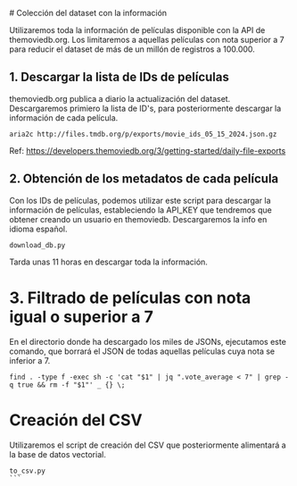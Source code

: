 # Colección del dataset con la información

Utilizaremos toda la información de películas disponible con la API de themoviedb.org. Los limitaremos a aquellas películas con nota superior a 7 para reducir el dataset de más de un millón de registros a 100.000.

## 1. Descargar la lista de IDs de películas

themoviedb.org publica a diario la actualización del dataset. Descargaremos primiero la lista de ID's, para posteriormente descargar la información de cada película.

```
aria2c http://files.tmdb.org/p/exports/movie_ids_05_15_2024.json.gz
```

Ref: https://developers.themoviedb.org/3/getting-started/daily-file-exports

## 2. Obtención de los metadatos de cada película

Con los IDs de películas, podemos utilizar este script para descargar la información de películas, estableciendo la API_KEY que tendremos que obtener creando un usuario en themoviedb. Descargaremos la info en idioma español.

```
download_db.py
```

Tarda unas 11 horas en descargar toda la información.

# 3. Filtrado de películas con nota igual o superior a 7

En el directorio donde ha descargado los miles de JSONs, ejecutamos este comando, que borrará el JSON de todas aquellas películas cuya nota se inferior a 7.

```
find . -type f -exec sh -c 'cat "$1" | jq ".vote_average < 7" | grep -q true && rm -f "$1"' _ {} \;
```

# Creación del CSV

Utilizaremos el script de creación del CSV que posteriormente alimentará a la base de datos vectorial.

````
to_csv.py
```
````
